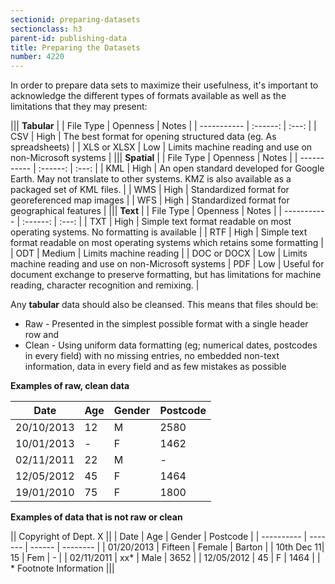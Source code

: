 ```yaml
---
sectionid: preparing-datasets
sectionclass: h3
parent-id: publishing-data
title: Preparing the Datasets
number: 4220
---
```


In order to prepare data sets to maximize their usefulness, it's important to acknowledge the different types of formats available as well as the limitations that they may present:

||| **Tabular**                |
| File Type   | Openness | Notes |
| ----------- | :------: | :---: |
| CSV         | High     | The best format for opening structured data (eg. As spreadsheets) |
| XLS or XLSX | Low      | Limits machine reading and use on non-Microsoft systems |
||| **Spatial**                |
| File Type   | Openness | Notes |
| ----------- | :------: | :---: |
| KML         | High     | An open standard developed for Google Earth. May not translate to other systems. KMZ is also available as a packaged set of KML files. |
| WMS         | High     | Standardized format for georeferenced map images |
| WFS         | High     | Standardized format for geographical features |
||| **Text**                   |
| File Type   | Openness | Notes |
| ----------- | :------: | :---: |
| TXT         | High     | Simple text format readable on most operating systems. No formatting is available |
| RTF         | High     | Simple text format readable on most operating systems which retains some formatting |
| ODT         | Medium   | Limits machine reading |
| DOC or DOCX | Low      | Limits machine reading and use on non-Microsoft systems
| PDF         | Low      | Useful for document exchange to preserve formatting, but has limitations for machine reading, character recognition and remixing. |

Any **tabular** data should also be cleansed. This means that files should be:

  - Raw - Presented in the simplest possible format with a single header row and
  - Clean - Using uniform data formatting (eg; numerical dates, postcodes in every field) with no missing entries, no embedded non-text information, data in every field and as few mistakes as possible

**Examples of raw, clean data**

| Date       | Age | Gender | Postcode |
| ---------- | --- | ------ | -------- |
| 20/10/2013 | 12  | M      | 2580     |
| 10/01/2013 | -   | F      | 1462     |
| 02/11/2011 | 22  | M      | -        |
| 12/05/2012 | 45  | F      | 1464     |
| 19/01/2010 | 75  | F      | 1800     |

**Examples of data that is not raw or clean**

|| Copyright of Dept. X ||
| Date       | Age     | Gender | Postcode |
| ---------- | ------- | ------ | -------- |
| 01/20/2013 | Fifteen | Female | Barton   |
| 10th Dec 11| 15      | Fem    | -        |
| 02/11/2011 | xx*     | Male   | 3652     |
| 12/05/2012 | 45      | F      | 1464     |
| * Footnote Information                |||
